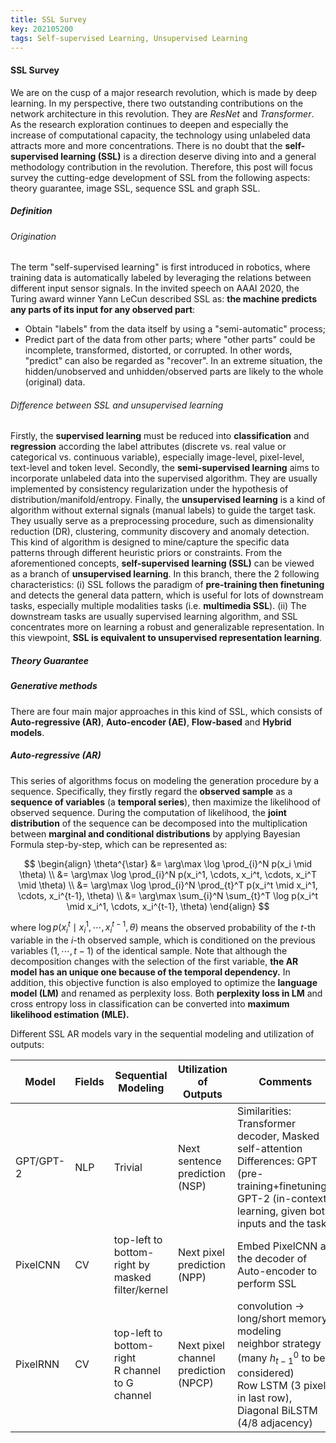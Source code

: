 ```yaml
---
title: SSL Survey
key: 202105200
tags: Self-supervised Learning, Unsupervised Learning
---
```


#### SSL Survey

We are on the cusp of a major research revolution, which is made by deep learning. In my perspective, there two outstanding contributions on the network architecture in this revolution. They are $\textit{ResNet}$ and $Transformer$. As the research exploration continues to deepen and especially the increase of computational capacity, the technology using unlabeled data attracts more and more concentrations. There is no doubt that the **self-supervised learning (SSL)** is a direction deserve diving into and a general methodology contribution in the revolution. Therefore, this post will focus survey the cutting-edge development of SSL from the following aspects: theory guarantee, image SSL, sequence SSL and graph SSL.

<!--more-->

##### Definition

###### Origination
The term "self-supervised learning" is first introduced in robotics, where training data is automatically labeled by leveraging the relations between different input sensor signals. In the invited speech on AAAI 2020, the Turing award winner Yann LeCun described SSL as: **the machine predicts any parts of its input for any observed part**:
   - Obtain "labels" from the data itself by using a "semi-automatic" process;
   - Predict part of the data from other parts;
where "other parts" could be incomplete, transformed, distorted, or corrupted. In other words, "predict" can also be regarded as "recover". In an extreme situation, the hidden/unobserved and unhidden/observed parts are likely to the whole (original) data.


###### Difference between SSL and unsupervised learning
Firstly, the **supervised learning** must be reduced into **classification** and **regression** according the label attributes (discrete vs. real value or categorical vs. continuous variable), especially image-level, pixel-level, text-level and token level.
Secondly, the **semi-supervised learning** aims to incorporate unlabeled data into the supervised algorithm. They are usually implemented by consistency regularization under the hypothesis of distribution/manifold/entropy.
Finally, the **unsupervised learning** is a kind of algorithm without external signals (manual labels) to guide the target task. They usually serve as a preprocessing procedure, such as dimensionality reduction (DR), clustering, community discovery and anomaly detection. This kind of algorithm is designed to mine/capture the specific data patterns through different heuristic priors or constraints.
From the aforementioned concepts, **self-supervised learning (SSL)** can be viewed as a branch of **unsupervised learning**. In this branch, there the 2 following characteristics: (i) SSL follows the paradigm of **pre-training then finetuning** and detects the general data pattern, which is useful for lots of downstream tasks, especially multiple modalities tasks (i.e. **multimedia SSL**). (ii) The downstream tasks are usually supervised learning algorithm, and SSL concentrates more on learning a robust and generalizable representation. In this viewpoint, **SSL is equivalent to unsupervised representation learning**.


##### Theory Guarantee




##### Generative methods
There are four main major approaches in this kind of SSL, which consists of **Auto-regressive (AR)**, **Auto-encoder (AE)**, **Flow-based** and **Hybrid models**.

##### Auto-regressive (AR)

This series of algorithms focus on modeling the generation procedure by a sequence. Specifically, they firstly regard the **observed sample** as a **sequence of variables** (a **temporal series**), then maximize the likelihood of observed sequence.  During the computation of likelihood, the **joint distribution** of the sequence can be decomposed into the multiplication between **marginal and conditional distributions** by applying Bayesian Formula step-by-step, which can be represented as:


$$
\begin{align}
\theta^{\star} &= \arg\max \log \prod_{i}^N p(x_i \mid \theta) \\
&= \arg\max \log \prod_{i}^N p(x_i^1, \cdots, x_i^t, \cdots, x_i^T \mid \theta) \\
&= \arg\max \log \prod_{i}^N \prod_{t}^T p(x_i^t \mid x_i^1, \cdots, x_i^{t-1}, \theta) \\
&= \arg\max \sum_{i}^N \sum_{t}^T \log p(x_i^t \mid x_i^1, \cdots, x_i^{t-1}, \theta)
\end{align}
$$


where $\log p(x_i^t \mid x_i^1, \cdots, x_i^{t-1}, \theta)$  means the observed probability of the $t$-th variable in the $i$-th observed sample, which is conditioned on the previous variables ($1, \cdots, t-1$) of the identical sample. Note that although the decomposition changes with the selection of the first variable, **the AR model has an unique one because of the temporal dependency.** In addition, this objective function is also employed to optimize the **language model (LM)** and renamed as perplexity loss. Both **perplexity loss in LM** and cross entropy loss in classification can be converted into **maximum likelihood estimation (MLE).**

Different SSL AR models vary in the sequential modeling and utilization of outputs:



| Model     | Fields | Sequential Modeling                                   | Utilization of Outputs               | Comments                                                     |
| --------- | ------ | ----------------------------------------------------- | ------------------------------------ | ------------------------------------------------------------ |
| GPT/GPT-2 | NLP    | Trivial                                               | Next sentence prediction (NSP)       | Similarities: Transformer decoder, Masked self-attention <br />Differences: GPT (pre-training+finetuning), GPT-2 (in-context learning, given both inputs and the task) |
| PixelCNN  | CV     | top-left to bottom-right by masked filter/kernel      | Next pixel prediction (NPP)          | Embed PixelCNN as the decoder of Auto-encoder to perform SSL |
| PixelRNN  | CV     | top-left to bottom-right <br />R channel to G channel | Next pixel channel prediction (NPCP) | convolution -> long/short memory modeling <br />neighbor strategy (many $h_{t-1}^0$ to be considered) <br />Row LSTM (3 pixels in last row), Diagonal BiLSTM (4/8 adjacency) |

